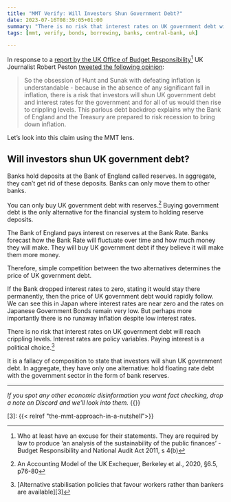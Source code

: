 ```yaml
---
title: "MMT Verify: Will Investors Shun Government Debt?"
date: 2023-07-16T08:39:05+01:00
summary: "There is no risk that interest rates on UK government debt will reach crippling levels.  Interest rates are policy variables.  Paying interest is a political choice. Betteridge's law of headlines applies."
tags: [mmt, verify, bonds, borrowing, banks, central-bank, uk]

---
```

In response to a [report by the UK Office of Budget Responsibility][1][^1] UK Journalist Robert Peston [tweeted the following opinion][2]: 

>  So the obsession of Hunt and Sunak with defeating inflation is understandable - because in the absence of any significant fall in inflation, there is a risk that investors will shun UK government debt and interest rates for the government and for all of us would then rise to crippling levels.
> This parlous debt backdrop explains why the Bank of England and the Treasury are prepared to risk recession to bring down inflation.

Let’s look into this claim using the MMT lens.

## Will investors shun UK government debt?

Banks hold deposits at the Bank of England called reserves.
In aggregate, they can’t get rid of these deposits.
Banks can only move them to other banks.

You can only buy UK government debt with reserves.[^2]
Buying government debt is the only alternative for the financial system to holding reserve deposits.

The Bank of England pays interest on reserves at the Bank Rate.
Banks forecast how the Bank Rate will fluctuate over time and how much money they will make.
They will buy UK government debt if they believe it will make them more money.

Therefore, simple competition between the two alternatives determines the price of UK government debt. 

If the Bank dropped interest rates to zero, stating it would stay there permanently, then the price of UK government debt would rapidly follow.
We can see this in Japan where interest rates are near zero and the rates on Japanese Government Bonds remain very low.
But perhaps more importantly there is no runaway inflation despite low interest rates.

There is no risk that interest rates on UK government debt will reach crippling levels.
Interest rates are policy variables.
Paying interest is a political choice.[^3]

It is a fallacy of composition to state that investors will shun UK government debt.
In aggregate, they have only one alternative: hold floating rate debt with the government sector in the form of bank reserves.

---
*If you spot any other economic disinformation you want fact checking, drop a note on Discord and we'll look into them.*
{{<joindiscord>}}


[^1]: Who at least have an excuse for their statements. They are required by law to produce ‘an analysis of the sustainability of the public finances’ - Budget Responsibility and National Audit Act 2011, s 4(b)
[^2]: An Accounting Model of the UK Exchequer, Berkeley et al., 2020, §6.5, p76-80
[^3]: [Alternative stabilisation policies that favour workers rather than bankers are available][3]

[1]: https://obr.uk/docs/dlm_uploads/Fiscal_risks_and_sustainability_report_July_2023.pdf
[2]: https://twitter.com/Peston/status/1679451068755857408?s=20
[3]: {{< relref "the-mmt-approach-in-a-nutshell">}}
